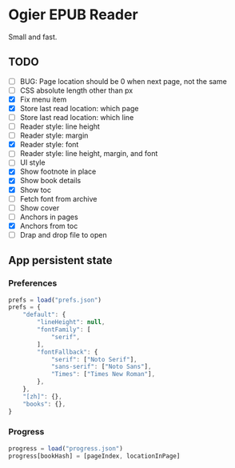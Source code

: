 # Ogier EPUB Reader

Small and fast.

## TODO

- [ ] BUG: Page location should be 0 when next page, not the same
- [ ] CSS absolute length other than px
- [x] Fix menu item
- [x] Store last read location: which page
- [ ] Store last read location: which line
- [ ] Reader style: line height
- [ ] Reader style: margin
- [x] Reader style: font
- [ ] Reader style: line height, margin, and font
- [ ] UI style
- [x] Show footnote in place
- [x] Show book details
- [x] Show toc
- [ ] Fetch font from archive
- [ ] Show cover
- [ ] Anchors in pages
- [x] Anchors from toc
- [ ] Drap and drop file to open

## App persistent state

### Preferences

```js
prefs = load("prefs.json")
prefs = {
    "default": {
        "lineHeight": null,
        "fontFamily": [
            "serif",
        ],
        "fontFallback": {
            "serif": ["Noto Serif"],
            "sans-serif": ["Noto Sans"],
            "Times": ["Times New Roman"],
        },
    },
    "[zh]": {},
    "books": {},
}
```

### Progress

```js
progress = load("progress.json")
progress[bookHash] = [pageIndex, locationInPage]
```
